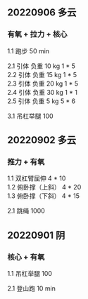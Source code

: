 ## 20220906 多云

### 有氧 + 拉力 + 核心
1.1 跑步 50 min  

2.1 引体 负重 10 kg 1 * 5    
2.2 引体 负重 15 kg 1 * 5   
2.3 引体 负重 20 kg 1 * 5   
2.4 引体 负重 30 kg 1 * 1  
2.5 引体 负重  5 kg 5 * 6  

3.1 吊杠举腿 100    



## 20220902 多云

### 推力 + 有氧
1.1 双杠臂屈伸     4 * 10  
1.2 俯卧撑（上斜） 4 * 20   
1.3 俯卧撑（下斜） 4 * 15     

2.1 跳绳 1000  



## 20220901 阴

### 核心 + 有氧
1.1 吊杠举腿 100  

2.1 登山跑 10 min     

